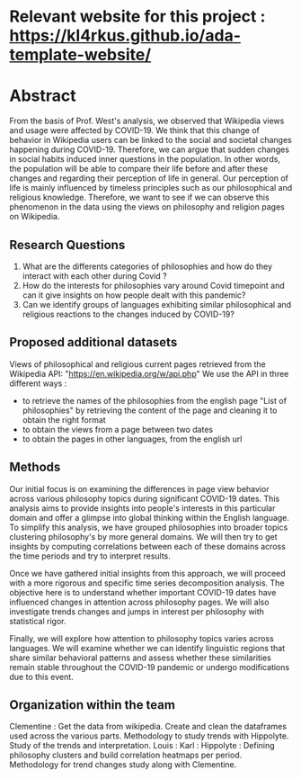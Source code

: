 # Relevant website for this project : https://kl4rkus.github.io/ada-template-website/

# Abstract

From the basis of Prof. West's analysis, we observed that Wikipedia views and usage were affected by COVID-19. We think that this change of behavior in Wikipedia users can be linked to the social and societal changes happening during COVID-19. Therefore, we can argue that sudden changes in social habits induced inner questions in the population. In other words, the population will be able to compare their life before and after these changes and regarding their perception of life in general. Our perception of life is mainly influenced by timeless principles such as our philosophical and religious knowledge. Therefore, we want to see if we can observe this phenomenon in the data using the views on philosophy and religion pages on Wikipedia.

## Research Questions

1. What are the differents categories of philosophies and how do they interact with each other during Covid ? 
2. How do the interests for philosophies vary around Covid timepoint and can it give insights on how people dealt with this pandemic? 
3. Can we identify groups of languages exhibiting similar philosophical and religious reactions to the changes induced by COVID-19?

## Proposed additional datasets
Views of philosophical and religious current pages retrieved from the Wikipedia API: "https://en.wikipedia.org/w/api.php"
We use the API in three different ways : 
+ to retrieve the names of the philosophies from the english page "List of philosophies" by retrieving the content of the page and cleaning it to obtain the right format
+ to obtain the views from a page between two dates
+ to obtain the pages in other languages, from the english url

## Methods

Our initial focus is on examining the differences in page view behavior across various philosophy topics during significant COVID-19 dates. This analysis aims to provide insights into people's interests in this particular domain and offer a glimpse into global thinking within the English language.
To simplify this analysis, we have grouped philosophies into broader topics clustering philosophy's by more general domains. We will then try to get insights by computing correlations between each of these domains across the time periods and try to interpret results.

Once we have gathered initial insights from this approach, we will proceed with a more rigorous and specific time series decomposition analysis. The objective here is to understand whether important COVID-19 dates have influenced changes in attention across philosophy pages. We will also investigate trends changes and jumps in interest per philosophy with statistical rigor.

Finally, we will explore how attention to philosophy topics varies across languages. We will examine whether we can identify linguistic regions that share similar behavioral patterns and assess whether these similarities remain stable throughout the COVID-19 pandemic or undergo modifications due to this event.

## Organization within the team

Clementine : Get the data from wikipedia. Create and clean the dataframes used across the various parts. Methodology to study trends with Hippolyte. Study of the trends and interpretation. 
Louis : 
Karl : 
Hippolyte : Defining philosophy clusters and build correlation heatmaps per period. Methodology for trend changes study along with Clementine.
